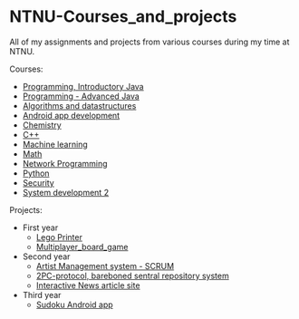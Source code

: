 # NTNU-Courses_and_projects
All of my assignments and projects from various courses during my time at NTNU.

Courses:
* [Programming, Introductory Java](/Courses/Programming-Introductory)
* [Programming - Advanced Java](/Courses/Programmering-videregående)
* [Algorithms and datastructures](/Courses/Algorithms_and_datastructures)
* [Android app development](/Courses/Android_app_development)
* [Chemistry](/Courses/Chemistry)
* [C++](/Courses/Cplusplus)
* [Machine learning](/Courses/Machine_learning)
* [Math](/Courses/Math)
* [Network Programming](/Courses/NetworkProgramming)
* [Python](/Courses/Python)
* [Security](/Courses/Security)
* [System development 2](/Courses/System_development2)

Projects:
* First year
  - [Lego Printer](/Projects/first-year/Lego_printer)
  - [Multiplayer_board_game](/Projects/first-year/Multiplayer_board_game)
* Second year
  - [Artist Management system - SCRUM](/Projects/second-year/System_development2-Scrum-Harmoni_management_system)
  - [2PC-protocol, bareboned sentral repository system](/Projects/second-year/Network_programming-2PC_protocol)
  - [Interactive News article site](/Projects/second-year/System_development2-News_site)
* Third year
  - [Sudoku Android app](/Projects/third-year/Android_Sudoku_app)
